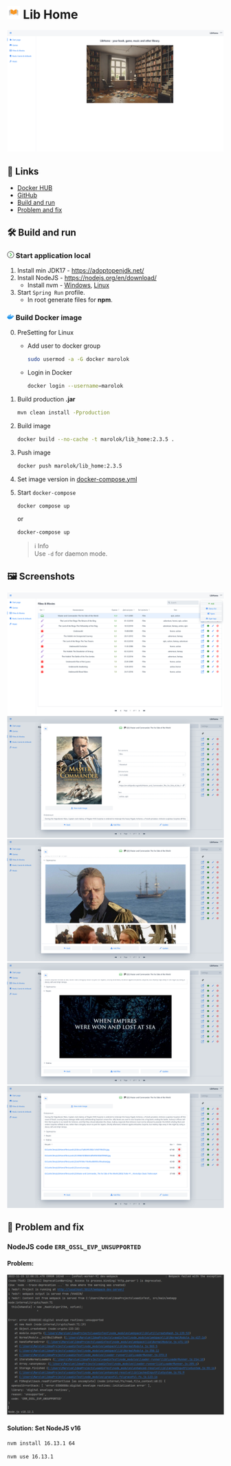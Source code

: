 # <img src="readme_files/icon/icon.png" width="30"/> Lib Home

![](readme_files/LibHome.png)

## 🔗 Links

* [Docker HUB](https://hub.docker.com/r/marolok/lib_home)
* [GitHub](https://github.com/PavelBocharov/LibHome)
* [Build and run](#build-and-run)
* [Problem and fix](#problem-and-fix)

## 🛠 Build and run

### <img src="readme_files/icon/arrow-right.png" width="16"/> Start application local

1) Install min JDK17 - https://adoptopenjdk.net/
2) Install NodeJS - https://nodejs.org/en/download/
    * Install nvm - [Windows](https://github.com/coreybutler/nvm-windows), [Linux](https://github.com/nvm-sh/nvm)
3) Start `Spring Run` profile.
    * In root generate files for **npm**.

### <img src="readme_files/icon/docker-icon.png" width="16"/> Build Docker image
0) PreSetting for Linux
   - Add user to docker group
      ``` bash 
      sudo usermod -a -G docker marolok
      ```
   - Login in Docker
      ``` bash 
      docker login --username=marolok
      ```
1) Build production **.jar**
   ```bash 
   mvn clean install -Pproduction
   ```
2) Build image
   ```bash 
   docker build --no-cache -t marolok/lib_home:2.3.5 .
   ```
3) Push image
   ```bash 
   docker push marolok/lib_home:2.3.5
   ```
4) Set image version in [docker-compose.yml](./docker-compose.yml)
5) Start `docker-compose`
   ```bash 
   docker compose up
   ``` 
   or
   ```bash 
   docker-compose up
   ```

   > ℹ️ Info  
   > Use `-d` for daemon mode.

## 🖼 Screenshots

![](readme_files/1.png)
![](readme_files/2.png)
![](readme_files/3.png)
![](readme_files/4.png)
![](readme_files/5.png)

## 🐛 Problem and fix

### NodeJS code `ERR_OSSL_EVP_UNSUPPORTED`

#### Problem:

![](readme_files/criptoProblems.png)

#### Solution: Set NodeJS v16

```bash 
nvm install 16.13.1 64
```

```bash 
nvm use 16.13.1
```